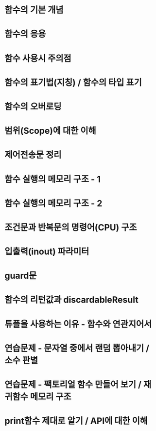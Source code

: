 # 함수의 기본 개념
# 함수의 응용
# 함수 사용시 주의점 
# 함수의 표기법(지칭) / 함수의 타입 표기  
# 함수의 오버로딩 
# 범위(Scope)에 대한 이해 
# 제어전송문 정리 
# 함수 실행의 메모리 구조 - 1 
# 함수 실행의 메모리 구조 - 2 
# 조건문과 반복문의 명령어(CPU) 구조 
# 입출력(inout) 파라미터 
# guard문 
# 함수의 리턴값과 discardableResult 
# 튜플을 사용하는 이유 - 함수와 연관지어서 
# 연습문제 - 문자열 중에서 랜덤 뽑아내기 / 소수 판별 
# 연습문제 - 팩토리얼 함수 만들어 보기 / 재귀함수 메모리 구조 
# print함수 제대로 알기 / API에 대한 이해 

